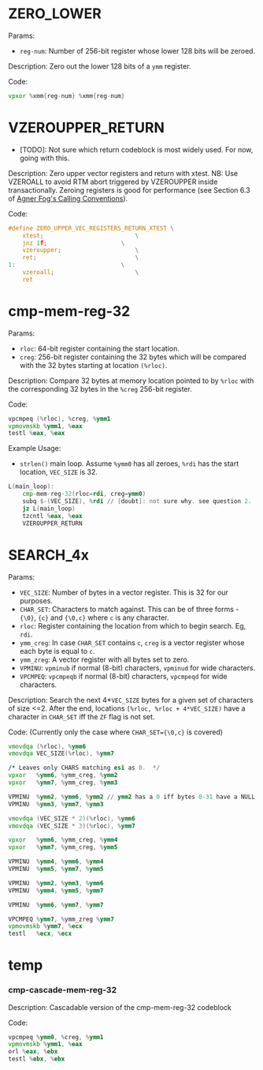 # ZERO_LOWER

Params:

- `reg-num`: Number of 256-bit register whose lower 128 bits will be zeroed.

Description: Zero out the lower 128 bits of a `ymm` register.

Code:

```asm
vpxor %xmm{reg-num} %xmm{reg-num}
```

# VZEROUPPER_RETURN

- [TODO]: Not sure which return codeblock is most widely used. For now, going with this.

Description: Zero upper vector registers and return with xtest.  NB: Use VZEROALL
to avoid RTM abort triggered by VZEROUPPER inside transactionally. Zeroing registers is good for performance (see Section 6.3 of [Agner Fog's Calling Conventions](https://www.agner.org/optimize/calling_conventions.pdf)).

Code:

```c
#define ZERO_UPPER_VEC_REGISTERS_RETURN_XTEST \
	xtest;							\
	jnz	1f;						\
	vzeroupper;						\
	ret;							\
1:								\
	vzeroall;						\
	ret
```

# cmp-mem-reg-32

Params:

- `rloc`: 64-bit register containing the start location.
- `creg`: 256-bit register containing the 32 bytes which will be compared with the 32 bytes starting at location `(%rloc)`.

Description: Compare 32 bytes at memory location pointed to by `%rloc` with the corresponding 32 bytes in the `%creg` 256-bit register.

Code:

```asm
vpcmpeq (%rloc), %creg, %ymm1
vpmovmskb %ymm1, %eax
testl %eax, %eax
```


Example Usage:

- `strlen()` main loop. Assume `%ymm0` has all zeroes, `%rdi` has the start location, `VEC_SIZE` is 32.

```asm
L(main_loop):
    cmp-mem-reg-32(rloc=rdi, creg=ymm0)
    subq $-(VEC_SIZE), %rdi // [doubt]: not sure why. see question 2.
    jz L(main_loop)
    tzcntl %eax, %eax
    VZEROUPPER_RETURN
```

# SEARCH_4x

Params:

- `VEC_SIZE`: Number of bytes in a vector register. This is 32 for our purposes.
- `CHAR_SET`: Characters to match against. This can be of three forms - `{\0}`, `{c}` and `{\0,c}` where `c` is any character.
- `rloc`: Register containing the location from which to begin search. Eg, `rdi`.
- `ymm_creg`: In case `CHAR_SET` contains `c`, `creg` is a vector register whose each byte is equal to `c`.
- `ymm_zreg`: A vector register with all bytes set to zero.
- `VPMINU`: `vpminub` if normal (8-bit) characters, `vpminud` for wide characters.
- `VPCMPEQ`: `vpcmpeqb` if normal (8-bit) characters, `vpcmpeqd` for wide characters.

Description: Search the next 4*`VEC_SIZE` bytes for a given set of characters of size <=2. After the end, locations `[%rloc, %rloc + 4*VEC_SIZE)` have a character in `CHAR_SET` iff the `ZF` flag is not set.

Code: (Currently only the case where `CHAR_SET={\0,c}` is covered)

```asm
vmovdqa	(%rloc), %ymm6
vmovdqa	VEC_SIZE(%rloc), %ymm7

/* Leaves only CHARS matching esi as 0.	 */
vpxor	%ymm6, %ymm_creg, %ymm2
vpxor	%ymm7, %ymm_creg, %ymm3

VPMINU	%ymm2, %ymm6, %ymm2 // ymm2 has a 0 iff bytes 0-31 have a NULL byte or CHAR byte
VPMINU	%ymm3, %ymm7, %ymm3

vmovdqa	(VEC_SIZE * 2)(%rloc), %ymm6
vmovdqa	(VEC_SIZE * 3)(%rloc), %ymm7

vpxor	%ymm6, %ymm_creg, %ymm4
vpxor	%ymm7, %ymm_creg, %ymm5

VPMINU	%ymm4, %ymm6, %ymm4
VPMINU	%ymm5, %ymm7, %ymm5

VPMINU	%ymm2, %ymm3, %ymm6
VPMINU	%ymm4, %ymm5, %ymm7

VPMINU	%ymm6, %ymm7, %ymm7

VPCMPEQ	%ymm7, %ymm_zreg %ymm7
vpmovmskb %ymm7, %ecx
testl	%ecx, %ecx
```
# temp

### cmp-cascade-mem-reg-32

Description: Cascadable version of the cmp-mem-reg-32 codeblock

Code: 

```asm
vpcmpeq %ymm0, %creg, %ymm1
vpmovmskb %ymm1, %eax
orl %eax, %ebx
testl %ebx, %ebx
```